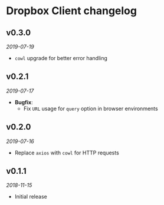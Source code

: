 # Dropbox Client changelog

## v0.3.0
_2019-07-19_

 * `cowl` upgrade for better error handling

## v0.2.1
_2019-07-17_

 * **Bugfix**:
   * Fix `URL` usage for `query` option in browser environments

## v0.2.0
_2019-07-16_

 * Replace `axios` with `cowl` for HTTP requests

## v0.1.1
_2018-11-15_

 * Initial release
